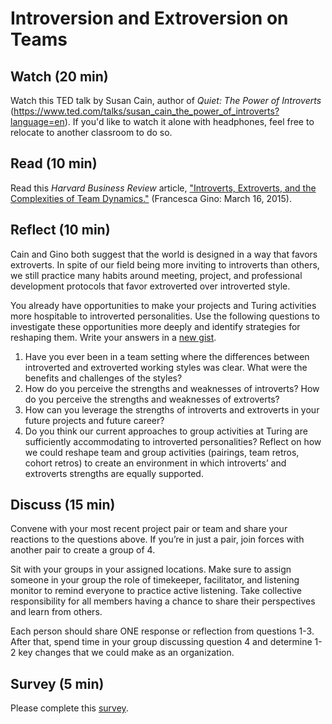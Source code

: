# Introversion and Extroversion on Teams

## Watch (20 min)
Watch this TED talk by Susan Cain, author of _Quiet: The Power of Introverts_ (https://www.ted.com/talks/susan_cain_the_power_of_introverts?language=en). If you'd like to watch it alone with headphones, feel free to relocate to another classroom to do so. 

## Read (10 min)
Read this _Harvard Business Review_ article, ["Introverts, Extroverts, and the Complexities of Team Dynamics."](https://hbr.org/2015/03/introverts-extroverts-and-the-complexities-of-team-dynamics) (Francesca Gino: March 16, 2015).

## Reflect (10 min)
Cain and Gino both suggest that the world is designed in a way that favors extroverts. In spite of our field being more inviting to introverts than others, we still practice many habits around meeting, project, and professional development protocols that favor extroverted over introverted style. 

You already have opportunities to make your projects and Turing activities more hospitable to introverted personalities. Use the following questions to investigate these opportunities more deeply and identify strategies for reshaping them. Write your answers in a [new gist](https://gist.github.com/).

1. Have you ever been in a team setting where the differences between introverted and extroverted working styles was clear. What were the benefits and challenges of the styles?
2. How do you perceive the strengths and weaknesses of introverts?  How do you perceive the strengths and weaknesses of extroverts?
3. How can you leverage the strengths of introverts and extroverts in your future projects and future career?
4. Do you think our current approaches to group activities at Turing are sufficiently accommodating to introverted personalities? Reflect on how we could reshape team and group activities (pairings, team retros, cohort retros) to create an environment in which introverts’ and extroverts strengths are equally supported.  

## Discuss (15 min)
Convene with your most recent project pair or team and share your reactions to the questions above. If you’re in just a pair, join forces with another pair to create a group of 4. 

Sit with your groups in your assigned locations. Make sure to assign someone in your group the role of timekeeper, facilitator, and listening monitor to remind everyone to practice active listening. Take collective responsibility for all members having a chance to share their perspectives and learn from others.

Each person should share ONE response or reflection from questions 1-3.   After that, spend time in your group discussing question 4 and determine 1-2 key changes that we could make as an organization.

## Survey (5 min)
Please complete this [survey](https://goo.gl/forms/EfRGH5uRSnvaGh6O2).
